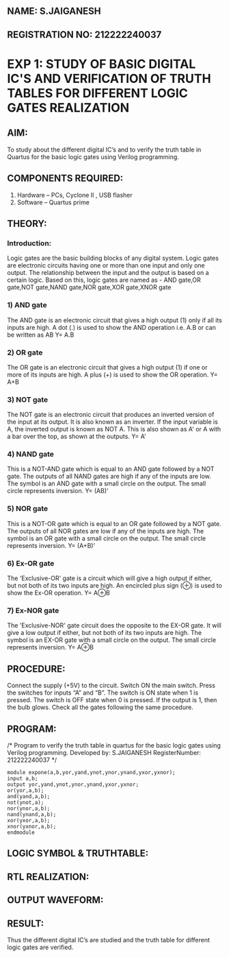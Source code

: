 ## NAME: S.JAIGANESH
## REGISTRATION NO: 212222240037

# EXP 1: STUDY OF BASIC DIGITAL IC'S AND VERIFICATION OF TRUTH TABLES FOR DIFFERENT LOGIC GATES REALIZATION
 
## AIM:
To study about the different digital IC’s and to verify the truth table in Quartus for the basic logic gates using Verilog programming.

## COMPONENTS REQUIRED:
1.  Hardware – PCs, Cyclone II , USB flasher
2.  Software – Quartus prime

## THEORY:
### Introduction:
Logic gates are the basic building blocks of any digital system.
Logic gates are electronic circuits having one or more than one input and only one output.
The relationship between the input and the output is based on a certain logic. 
Based on this, logic gates are named as -
AND gate,OR gate,NOT gate,NAND gate,NOR gate,XOR gate,XNOR gate
### 1) AND gate
The AND gate is an electronic circuit that gives a high output (1) only if all its inputs are high. A dot (.) is used to show the AND operation i.e. A.B or can be written as AB
Y= A.B
### 2) OR gate
The OR gate is an electronic circuit that gives a high output (1) if one or more of its inputs are high. A plus (+) is used to show the OR operation.
Y= A+B
### 3) NOT gate
The NOT gate is an electronic circuit that produces an inverted version of the input at its output. It is also known as an inverter. If the input variable is A, the inverted output is known as NOT A. This is also shown as A' or A with a bar over the top, as shown at the outputs.
Y= A'
### 4) NAND gate
This is a NOT-AND gate which is equal to an AND gate followed by a NOT gate. The outputs of all NAND gates are high if any of the inputs are low. The symbol is an AND gate with a small circle on the output. The small circle represents inversion.
Y= (AB)’
### 5) NOR gate
This is a NOT-OR gate which is equal to an OR gate followed by a NOT gate. The outputs of all NOR gates are low if any of the inputs are high. The symbol is an OR gate with a small circle on the output. The small circle represents inversion.
Y= (A+B)’
### 6) Ex-OR gate
The 'Exclusive-OR' gate is a circuit which will give a high output if either, but not both of its two inputs are high. 
An encircled plus sign (⊕) is used to show the Ex-OR operation.
Y= A⊕B
### 7) Ex-NOR gate
The 'Exclusive-NOR' gate circuit does the opposite to the EX-OR gate. It will give a low output if either, but not both of its two inputs are high. 
The symbol is an EX-OR gate with a small circle on the output. The small circle represents inversion.
Y= A⊕B

## PROCEDURE:
Connect the supply (+5V) to the circuit.
Switch ON the main switch.
Press the switches for inputs “A” and “B”. 
The switch is ON state when 1 is pressed. 
The switch is OFF state when 0 is pressed.
If the output is 1, then the bulb glows.
Check all the gates following the same procedure.

## PROGRAM:
/*
Program to verify the truth table in quartus for the basic logic gates using Verilog programming.
Developed by: S.JAIGANESH
RegisterNumber: 212222240037
*/
```
module expone(a,b,yor,yand,ynot,ynor,ynand,yxor,yxnor);
input a,b;
output yor,yand,ynot,ynor,ynand,yxor,yxnor;
or(yor,a,b);
and(yand,a,b);
not(ynot,a);
nor(ynor,a,b);
nand(ynand,a,b);
xor(yxor,a,b);
xnor(yxnor,a,b);
endmodule 
```

## LOGIC SYMBOL & TRUTHTABLE:

## RTL REALIZATION:

## OUTPUT WAVEFORM:

## RESULT:
Thus the different digital IC’s are studied and the truth table for different logic gates are verified.
